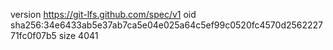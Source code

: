 version https://git-lfs.github.com/spec/v1
oid sha256:34e6433ab5e37ab7ca5e04e025a64c5ef99c0520fc4570d256222771fc0f07b5
size 4041
